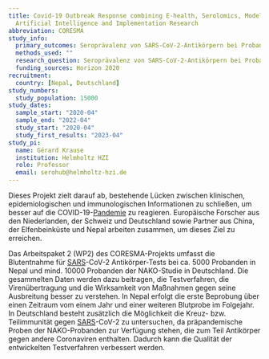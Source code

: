 ```yaml
---
title: Covid-19 Outbreak Response combining E-health, Serolomics, Modelling,
  Artificial Intelligence and Implementation Research
abbreviation: CORESMA
study_info:
  primary_outcomes: Seroprävalenz von SARS-CoV-2-Antikörpern bei Probanden der NAKO-Studie und in Nepal
  methods_used: ""
  research_question: Seroprävalenz von SARS-CoV-2-Antikörpern bei Probanden der NAKO-Studie und in Nepal
  funding_sources: Horizon 2020
recruitment:
  country: [Nepal, Deutschland]
study_numbers:
  study_population: 15000
study_dates:
  sample_start: "2020-04"
  sample_end: "2022-04"
  study_start: "2020-04"
  study_first_results: "2023-04"
study_pi:
  name: Gérard Krause
  institution: Helmholtz HZI
  role: Professor
  email: serohub@helmholtz-hzi.de
---
```

Dieses Projekt zielt darauf ab, bestehende Lücken zwischen klinischen, epidemiologischen und immunologischen Informationen zu schließen, um besser auf die COVID-19-[Pandemie](https://www.helmholtz-hzi.de/de/wissen/glossar/entry/pandemie/) zu reagieren. Europäische Forscher aus den Niederlanden, der Schweiz und Deutschland sowie Partner aus China, der Elfenbeinküste und Nepal arbeiten zusammen, um dieses Ziel zu erreichen. 

Das Arbeitspaket 2 (WP2) des CORESMA-Projekts umfasst die Blutentnahme für [SARS](https://www.helmholtz-hzi.de/de/wissen/glossar/entry/sars/)-CoV-2 Antikörper-Tests bei ca. 5000 Probanden in Nepal und mind. 10000 Probanden der NAKO-Studie in Deutschland. Die gesammelten Daten werden dazu beitragen, die Testverfahren, die Virenübertragung und die Wirksamkeit von Maßnahmen gegen seine Ausbreitung besser zu verstehen.
In Nepal erfolgt die erste Beprobung über einen Zeitraum vom einem Jahr und einer weiteren Blutprobe im Folgejahr. In Deutschland besteht zusätzlich die Möglichkeit die Kreuz- bzw. Teilimmunität gegen [SARS](https://www.helmholtz-hzi.de/de/wissen/glossar/entry/sars/)-CoV-2 zu untersuchen, da präpandemische Proben der NAKO-Probanden zur Verfügung stehen, die zum Teil Antikörper gegen andere Coronaviren enthalten. Dadurch kann die Qualität der entwickelten Testverfahren  verbessert werden.
